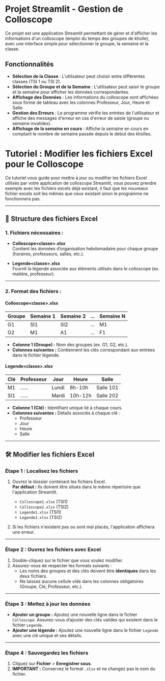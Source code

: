# Projet Streamlit - Gestion de Colloscope

Ce projet est une application Streamlit permettant de gérer et d'afficher les informations d'un colloscope (emploi du temps des groupes de kholle), avec une interface simple pour sélectionner le groupe, la semaine et la classe.

## Fonctionnalités

- **Sélection de la Classe** : L'utilisateur peut choisir entre différentes classes (TSI 1 ou TSI 2).
- **Sélection du Groupe et de la Semaine** : L'utilisateur peut saisir le groupe et la semaine pour afficher les données correspondantes.
- **Affichage des Données** : Les informations du colloscope sont affichées sous forme de tableau avec les colonnes Professeur, Jour, Heure et Salle.
- **Gestion des Erreurs** : Le programme vérifie les entrées de l'utilisateur et affiche des messages d'erreur en cas d'erreur de saisie (groupe ou semaine invalides).
- **Affichage de la semaine en cours** : Affiche la semaine en cours en comptant le nombre de semaine passée depuis le debut des kholles.
  
# Tutoriel : Modifier les fichiers Excel pour le Colloscope

Ce tutoriel vous guide pour mettre à jour ou modifier les fichiers Excel utilisés par votre application de colloscope Streamlit, vous pouvez prendre exemple avec les fichiers excels déjà existant, il faut que les nouveaux fichier excels soit les mêmes que ceux existant sinon le programme ne fonctionnera pas.

---

## 📂 **Structure des fichiers Excel**
### **1. Fichiers nécessaires :**
- **Colloscope\<classe>.xlsx**  
  Contient les données d’organisation hebdomadaire pour chaque groupe (horaires, professeurs, salles, etc.).
  
- **Legende\<classe>.xlsx**  
  Fournit la légende associée aux éléments utilisés dans le colloscope (ex. matière, professeur).

---

### **2. Format des fichiers :**
#### **Colloscope\<classe>.xlsx**
| **Groupe** | **Semaine 1** | **Semaine 2** | **...** | **Semaine N** |
|------------|---------------|---------------|---------|---------------|
| G1         | SI1           | SI2           | ...     | M1            |
| G2         | M1            | A1            | ...     | F1            |

- **Colonne 1 (Groupe) :** Nom des groupes (ex. G1, G2, etc.).
- **Colonnes suivantes :** Contiennent les clés correspondant aux entrées dans le fichier légende.

#### **Legende\<classe>.xlsx**
| **Clé** | **Professeur** | **Jour** | **Heure** | **Salle** |
|---------|----------------|----------|-----------|-----------|
| M1      | ......         | Lundi    | 8h-10h    | Salle 101 |
| SI1     | ......         | Mardi    | 10h-12h   | Salle 202 |

- **Colonne 1 (Clé) :** Identifiant unique lié à chaque cours.
- **Colonnes suivantes :** Détails associés à chaque clé :
  - Professeur
  - Jour
  - Heure
  - Salle

---

## 🛠 **Modifier les fichiers Excel**
### Étape 1 : Localisez les fichiers
1. Ouvrez le dossier contenant les fichiers Excel.  
   **Par défaut :** Ils doivent être situés dans le même répertoire que l'application Streamlit.  
   - `Colloscope1.xlsx` (TSI1)
   - `Colloscope2.xlsx` (TSI2)
   - `Legende1.xlsx` (TSI1)
   - `Legende2.xlsx` (TSI2)

2. Si les fichiers n'existent pas ou sont mal placés, l'application affichera une erreur.

---

### Étape 2 : Ouvrez les fichiers avec Excel
1. Double-cliquez sur le fichier que vous voulez modifier.
2. Assurez-vous de respecter les formats suivants :
   - Les noms des groupes et des clés doivent être **identiques** dans les deux fichiers.
   - Ne laissez aucune cellule vide dans les colonnes obligatoires (Groupe, Clé, Professeur, etc.).

---

### Étape 3 : Mettez à jour les données
- **Ajouter un groupe :** Ajoutez une nouvelle ligne dans le fichier `Colloscope`. Assurez-vous d’ajouter des clés valides qui existent dans le fichier `Legende`.
- **Ajouter une légende :** Ajoutez une nouvelle ligne dans le fichier `Legende` avec une clé unique et ses détails.

---

### Étape 4 : Sauvegardez les fichiers
1. Cliquez sur **Fichier** > **Enregistrer sous**.
2. **IMPORTANT :** Conservez le format `.xlsx` et ne changez pas le nom du fichier.
